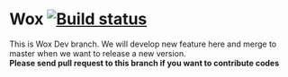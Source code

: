 Wox   [![Build status](https://ci.appveyor.com/api/projects/status/bfktntbivg32e103/branch/dev)](https://ci.appveyor.com/project/qianlifeng/wox/branch/dev)
=========

This is Wox Dev branch. We will develop new feature here and merge to master when we want to release a new version.  
**Please send pull request to this branch if you want to contribute codes**
